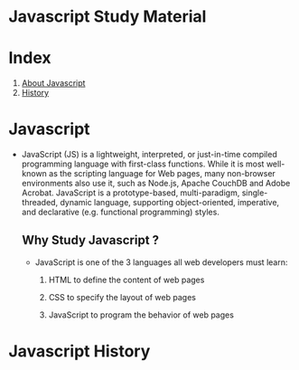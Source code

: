 # Javascript Study Material

# Index

1. [About Javascript](#javascript?)
2. [History](#javascript-history)

# Javascript

- JavaScript (JS) is a lightweight, interpreted, or just-in-time compiled programming language with first-class functions. While it is most well-known as the scripting language for Web pages, many non-browser environments also use it, such as Node.js, Apache CouchDB and Adobe Acrobat. JavaScript is a prototype-based, multi-paradigm, single-threaded, dynamic language, supporting object-oriented, imperative, and declarative (e.g. functional programming) styles.

  ## Why Study Javascript ?

  - JavaScript is one of the 3 languages all web developers must learn:

    1.  HTML to define the content of web pages

    2.  CSS to specify the layout of web pages

    3.  JavaScript to program the behavior of web pages

# Javascript History
